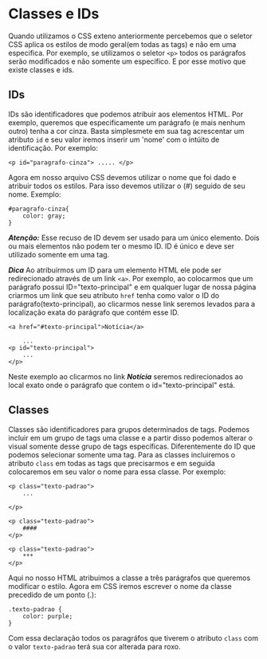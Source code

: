 # Classes e IDs

Quando utilizamos o CSS exteno anteriormente percebemos que o seletor CSS aplica os estilos de modo geral(em todas as tags) e não em uma especifica. Por exemplo, se utilizamos o seletor `<p>` todos os parágrafos serão modificados e não somente um específico. E por esse motivo que existe classes e ids.

## IDs

IDs são identificadores que podemos atribuir aos elementos HTML. Por exemplo, queremos que especificamente um parágrafo (e mais nenhum outro) tenha a cor cinza. Basta simplesmete em sua tag acrescentar um atributo `id` e seu valor iremos inserir um 'nome' com o intúito de identificação. Por exemplo:

    <p id="paragrafo-cinza"> ..... </p>


Agora em nosso arquivo CSS devemos utilizar o nome que foi dado e atribuir todos os estilos. Para isso devemos utilizar o (#) seguido de seu nome. Exemplo:

    #paragrafo-cinza{
        color: gray;
    }

***Atenção:*** Esse recuso de ID devem ser usado para um único elemento. Dois ou mais elementos não podem ter o mesmo ID. ID é único e deve ser utilizado somente em uma tag.

***Dica*** Ao atribuirmos um ID para um elemento HTML ele pode ser redirecionado através de um link `<a>`. Por exemplo, ao colocarmos que um parágrafo possui ID="texto-principal" e em qualquer lugar de nossa página criarmos um link que seu atributo `href` tenha como valor o ID do parágrafo(texto-principal), ao clicarmos nesse link seremos levados para a localização exata do parágrafo que contém esse ID.

    <a href="#texto-principal">Notícia</a>

        ...
    <p id="texto-principal">
        ...
    </p>


Neste exemplo ao clicarmos no link ***Notícia*** seremos redirecionados ao local exato onde o parágrafo que contem o id="texto-principal" está.
## Classes

Classes são identificadores para grupos determinados de tags. Podemos incluir em um grupo de tags uma classe e a partir disso podemos alterar o visual somente desse grupo de tags específicas. Diferentemente do ID que podemos selecionar somente uma tag. Para as classes incluiremos o atributo `class` em todas as tags que precisarmos e em seguida colocaremos em seu valor o nome para essa classe. Por exemplo:

    <p class="texto-padrao">
        ...
    
    </p>

    <p class="texto-padrao">
        ####    
    </p>

    <p class="texto-padrao">
        ***
    </p>

Aqui no nosso HTML atribuimos a classe a três parágrafos que queremos modificar o estilo. Agora em CSS iremos escrever o nome da classe precedido de um ponto (.):

    .texto-padrao {
        color: purple;
    }

Com essa declaração todos os paragráfos que tiverem o atributo `class` com o valor `texto-padrao` terá sua cor alterada para roxo.